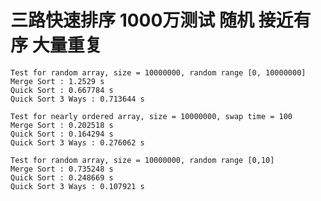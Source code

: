 # 三路快速排序 1000万测试 随机 接近有序 大量重复
    Test for random array, size = 10000000, random range [0, 10000000]
    Merge Sort : 1.2529 s
    Quick Sort : 0.667784 s
    Quick Sort 3 Ways : 0.713644 s

    Test for nearly ordered array, size = 10000000, swap time = 100
    Merge Sort : 0.202518 s
    Quick Sort : 0.164294 s
    Quick Sort 3 Ways : 0.276062 s

    Test for random array, size = 10000000, random range [0,10]
    Merge Sort : 0.735248 s
    Quick Sort : 0.248669 s
    Quick Sort 3 Ways : 0.107921 s